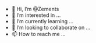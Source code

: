 - 👋 Hi, I’m @Zements
- 👀 I’m interested in ...
- 🌱 I’m currently learning ...
- 💞️ I’m looking to collaborate on ...
- 📫 How to reach me ...

<!---
Zements/Zements is a ✨ special ✨ repository because its `README.md` (this file) appears on your GitHub profile.
You can click the Preview link to take a look at your changes.
--->
